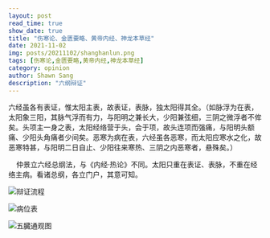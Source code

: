 ```yaml
---
layout: post
read_time: true
show_date: true
title: "伤寒论、金匮要略、黄帝内经、神龙本草经"
date: 2021-11-02
img: posts/20211102/shanghanlun.png
tags: [伤寒论,金匮要略,黄帝内经,神龙本草经]
category: opinion
author: Shawn Sang
description: "六纲辩证"
---
```

六经虽各有表证，惟太阳主表，故表证，表脉，独太阳得其全。（如脉浮为在表，太阳象三阳，其脉气浮而有力，与阳明之兼长大，少阳兼弦细，三阴之微浮者不侔矣。头项主一身之表，太阳经络营于头，会于项，故头连项而强痛，与阳明头额痛、少阳头角痛者少间矣。恶寒为病在表，六经虽各恶寒，而太阳应寒水之化，故恶寒特甚，与阳明二日自止、少阳往来寒热、三阴之内恶寒者，悬殊矣。）

    仲景立六经总纲法，与《内经·热论》不同。太阳只重在表证、表脉，不重在经络主病。看诸总纲，各立门户，其意可知。 



![辩证流程](.\assets\img\posts\伤寒论\辩证流程.jpg)



![病位表](.\assets\img\posts\伤寒论\病位表.jpg)



![五臓通观图](.\assets\img\posts\伤寒论\五臓通观图.jpg) 
